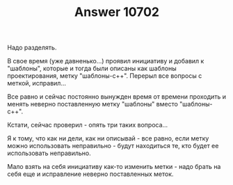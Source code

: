 ﻿---
title: "Answer 10702"
se.owner.user_id: 195342
se.owner.display_name: "Harry"
se.owner.link: "https://ru.meta.stackoverflow.com/users/195342/harry"
se.answer_id: 10702
se.question_id: 10698
se.post_type: answer
se.is_accepted: False
---
<p>Надо разделять.</p>
<p>В свое время (уже давненько...) проявил инициативу и добавил к &quot;шаблоны&quot;, которые и тогда были описаны как шаблоны проектирования, метку &quot;шаблоны-с++&quot;. Перерыл все вопросы с меткой, исправил...</p>
<p>Все равно и сейчас постоянно вынужден время от времени проходить и менять неверно поставленную метку &quot;шаблоны&quot; вместо &quot;шаблоны-с++&quot;.</p>
<p>Кстати, сейчас проверил - опять три таких вопроса...</p>
<p>Я к тому, что как ни дели, как ни описывай - все равно, если метку можно использовать неправильно - будут находиться те, кто будет ее использовать неправильно.</p>
<p>Мало взять на себя инициативу как-то изменить метки - надо брать на себя еще и исправление неверно поставленных меток.</p>
